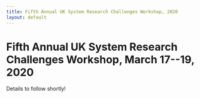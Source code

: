 ```yaml
---
title: Fifth Annual UK System Research Challenges Workshop, 2020
layout: default
---
```


# Fifth Annual UK System Research Challenges Workshop, March 17--19, 2020

Details to follow shortly!
